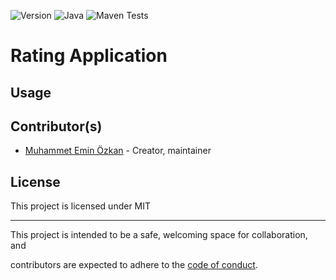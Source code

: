
![Version](https://img.shields.io/badge/version-0.0.1-orange.svg)
![Java](https://img.shields.io/badge/Java-v21.0.1-blue)
![Maven Tests](https://camo.githubusercontent.com/c98f291887bfc18569ab75202f9e4154dfbc7671ca9b08932c8cb1fdacaeec93/68747470733a2f2f696d672e736869656c64732e696f2f62616467652f74657374732d31352532307061737365642d73756363657373)
  

# Rating Application


## Usage
  

## Contributor(s)

  

* [Muhammet Emin Özkan](https://github.com/eminozkan) - Creator, maintainer


## License

  

This project is licensed under MIT

  

---

  

This project is intended to be a safe, welcoming space for collaboration, and

contributors are expected to adhere to the [code of conduct][coc].

  

[coc]: https://github.com/eminozkan/rating-application-backend/blob/main/CODE_OF_CONDUCT.md